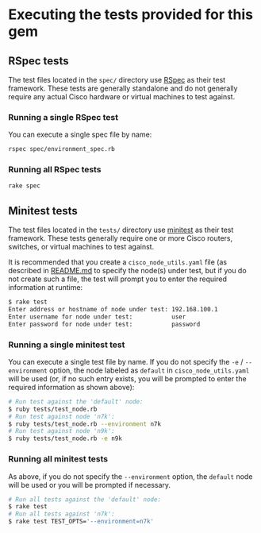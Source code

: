 # Executing the tests provided for this gem

## RSpec tests

The test files located in the `spec/` directory use [RSpec](http://rspec.info/) as their test framework. These tests are generally standalone and do not generally require any actual Cisco hardware or virtual machines to test against.

### Running a single RSpec test

You can execute a single spec file by name:

```bash
rspec spec/environment_spec.rb
```

### Running all RSpec tests


```bash
rake spec
```

## Minitest tests

The test files located in the `tests/` directory use [minitest](https://github.com/seattlerb/minitest/) as their test framework. These tests generally require one or more Cisco routers, switches, or virtual machines to test against.

It is recommended that you create a `cisco_node_utils.yaml` file (as described in [README.md](../README.md#configuration) to specify the node(s) under test, but if you do not create such a file, the test will prompt you to enter the required information at runtime:

```bash
$ rake test
Enter address or hostname of node under test: 192.168.100.1
Enter username for node under test:           user
Enter password for node under test:           password
```

### Running a single minitest test

You can execute a single test file by name. If you do not specify the `-e` / `--environment` option, the node labeled as `default` in `cisco_node_utils.yaml` will be used (or, if no such entry exists, you will be prompted to enter the required information as shown above):

```bash
# Run test against the 'default' node:
$ ruby tests/test_node.rb
# Run test against node 'n7k':
$ ruby tests/test_node.rb --environment n7k
# Run test against node 'n9k':
$ ruby tests/test_node.rb -e n9k
```

### Running all minitest tests

As above, if you do not specify the `--environment` option, the `default` node will be used or you will be prompted if necessary.

```bash
# Run all tests against the 'default' node:
$ rake test
# Run all tests against 'n7k':
$ rake test TEST_OPTS='--environment=n7k'
```
